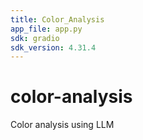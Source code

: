 ```yaml
---
title: Color_Analysis
app_file: app.py
sdk: gradio
sdk_version: 4.31.4
---
```

# color-analysis
Color analysis using LLM
